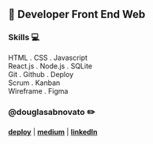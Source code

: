 ## :city_sunset: Developer Front End Web

### Skills 💻
HTML . CSS . Javascript <br/>
React.js . Node.js . SQLite <br/>
Git . Github . Deploy  <br/>
Scrum . Kanban <br/>
Wireframe . Figma <br/>

### @douglasabnovato :pencil2:
[**deploy**](https://linktr.ee/douglasabnovato/) | [**medium**](https://medium.com/@douglasabnovato) | [**linkedIn**](https://www.linkedin.com/in/douglasabnovato) 
